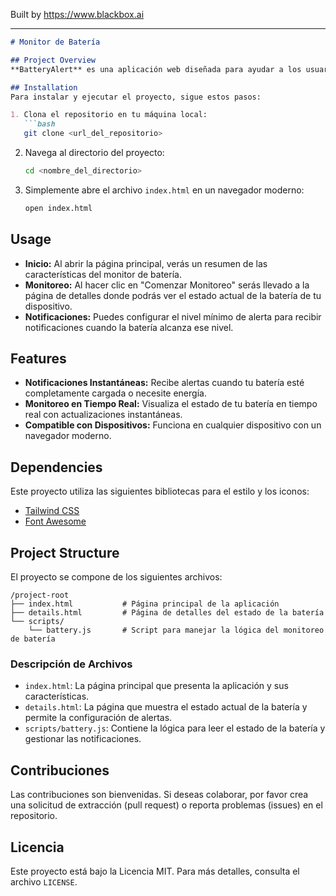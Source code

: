 
Built by https://www.blackbox.ai

---

```markdown
# Monitor de Batería

## Project Overview
**BatteryAlert** es una aplicación web diseñada para ayudar a los usuarios a monitorear el estado de la batería de sus dispositivos. Proporciona notificaciones en tiempo real sobre el estado de carga y permite a los usuarios configurar alertas según el nivel de batería mínimo deseado. La interfaz está diseñada con un enfoque moderno y amigable, utilizando tecnologías como Tailwind CSS y Font Awesome.

## Installation
Para instalar y ejecutar el proyecto, sigue estos pasos:

1. Clona el repositorio en tu máquina local:
   ```bash
   git clone <url_del_repositorio>
   ```

2. Navega al directorio del proyecto:
   ```bash
   cd <nombre_del_directorio>
   ```

3. Simplemente abre el archivo `index.html` en un navegador moderno:
   ```bash
   open index.html
   ```

## Usage
- **Inicio:** Al abrir la página principal, verás un resumen de las características del monitor de batería.
- **Monitoreo:** Al hacer clic en "Comenzar Monitoreo" serás llevado a la página de detalles donde podrás ver el estado actual de la batería de tu dispositivo.
- **Notificaciones:** Puedes configurar el nivel mínimo de alerta para recibir notificaciones cuando la batería alcanza ese nivel.

## Features
- **Notificaciones Instantáneas:** Recibe alertas cuando tu batería esté completamente cargada o necesite energía.
- **Monitoreo en Tiempo Real:** Visualiza el estado de tu batería en tiempo real con actualizaciones instantáneas.
- **Compatible con Dispositivos:** Funciona en cualquier dispositivo con un navegador moderno.

## Dependencies
Este proyecto utiliza las siguientes bibliotecas para el estilo y los iconos:

- [Tailwind CSS](https://tailwindcss.com/)
- [Font Awesome](https://fontawesome.com/)

## Project Structure
El proyecto se compone de los siguientes archivos:

```
/project-root
├── index.html           # Página principal de la aplicación
├── details.html         # Página de detalles del estado de la batería
└── scripts/
    └── battery.js       # Script para manejar la lógica del monitoreo de batería
```

### Descripción de Archivos
- `index.html`: La página principal que presenta la aplicación y sus características.
- `details.html`: La página que muestra el estado actual de la batería y permite la configuración de alertas.
- `scripts/battery.js`: Contiene la lógica para leer el estado de la batería y gestionar las notificaciones.

## Contribuciones
Las contribuciones son bienvenidas. Si deseas colaborar, por favor crea una solicitud de extracción (pull request) o reporta problemas (issues) en el repositorio.

## Licencia
Este proyecto está bajo la Licencia MIT. Para más detalles, consulta el archivo `LICENSE`.
```